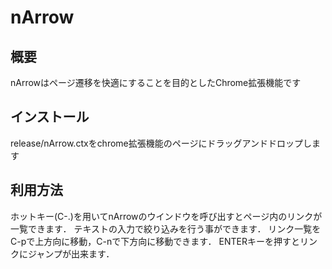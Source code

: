 # nArrow

## 概要
nArrowはページ遷移を快適にすることを目的としたChrome拡張機能です

## インストール
release/nArrow.ctxをchrome拡張機能のページにドラッグアンドドロップします

## 利用方法
ホットキー(C-.)を用いてnArrowのウインドウを呼び出すとページ内のリンクが一覧できます．
テキストの入力で絞り込みを行う事ができます．
リンク一覧をC-pで上方向に移動，C-nで下方向に移動できます．
ENTERキーを押すとリンクにジャンプが出来ます．
